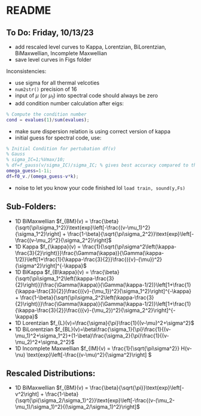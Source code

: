 # README

## To Do: Friday, 10/13/23
- add rescaled level curves to Kappa, Lorentzian, BiLorentzian, BiMaxwellian, Incomplete Maxwellian
- save level curves in Figs folder

Inconsistencies:
- use sigma for all thermal velcoties
- `num2str()` precision of 16
- input of $\mu$ (or $\mu_1$) into spectral code should always be zero
- add condition number calculation after eigs:
```m
% Compute the condition number
cond = evalues(1)/sum(evalues);
  ```
- make sure dispersion relation is using correct version of kappa
- initial guess for spectral code, use:
```m
% Initial Condition for pertubation df(v)
% Gauss
% sigma_IC=1;%Vmax/10;
% df=f_gauss(v/sigma_IC)/sigma_IC; % gives best accuracy compared to the other options
omega_guess=1-1i;
df=f0_v./(omega_guess-v*k);
```
- noise to let you know your code finished lol `load train, sound(y,Fs)`

## Sub-Folders:
- 1D BiMaxwellian $f_{BM}(v) = \frac{\beta}{\sqrt{\pi\sigma_1^2}}\text{exp}\left[-\frac{(v-\mu_1)^2}{\sigma_1^2}\right] + \frac{1-\beta}{\sqrt{\pi\sigma_2^2}}\text{exp}\left[-\frac{(v-\mu_2)^2}{\sigma_2^2}\right]$
- 1D Kappa $f_{\kappa}(v) = \frac{1}{\sqrt{\pi\sigma^2\left(\kappa-\frac{3}{2}\right)}}\frac{\Gamma(\kappa)}{\Gamma(\kappa-1/2)}\left[1+\frac{1}{\kappa-\frac{3}{2}}\frac{({v}-{\mu})^2}{\sigma^2}\right]^{-\kappa}$
- 1D BiKappa $f_{B\kappa}(v) = \frac{\beta}{\sqrt{\pi\sigma_1^2\left(\kappa-\frac{3}{2}\right)}}\frac{\Gamma(\kappa)}{\Gamma(\kappa-1/2)}\left[1+\frac{1}{\kappa-\frac{3}{2}}\frac{({v}-{\mu_1})^2}{\sigma_1^2}\right]^{-\kappa} + \frac{1-\beta}{\sqrt{\pi\sigma_2^2\left(\kappa-\frac{3}{2}\right)}}\frac{\Gamma(\kappa)}{\Gamma(\kappa-1/2)}\left[1+\frac{1}{\kappa-\frac{3}{2}}\frac{({v}-{\mu_2})^2}{\sigma_2^2}\right]^{-\kappa}$
- 1D Lorentzian $f_{L}(v)=\frac{\sigma}{\pi}\frac{1}{(v-\mu)^2+\sigma^2}$
- 1D BiLorentzian $f_{BL}(v)=\beta\frac{\sigma_1}{\pi}\frac{1}{(v-\mu_1)^2+\sigma_1^2}+(1-\beta)\frac{\sigma_2}{\pi}\frac{1}{(v-\mu_2)^2+\sigma_2^2}$
- 1D Incomplete Maxwellian $f_{IM}(v) = \frac{1}{\sqrt{\pi\sigma^2}} H(v-\nu) \text{exp}\left[-\frac{(v-\mu)^2}{\sigma^2}\right] $

## Rescaled Distributions:
- 1D BiMaxwellian $f_{BM}(v) = \frac{\beta}{\sqrt{\pi}}\text{exp}\left[-v^2\right] + \frac{1-\beta}{\sqrt{\pi(\sigma_2/\sigma_1)^2}}\text{exp}\left[-\frac{(v-(\mu_2-\mu_1)/\sigma_1)^2}{(\sigma_2/\sigma_1)^2}\right]$
